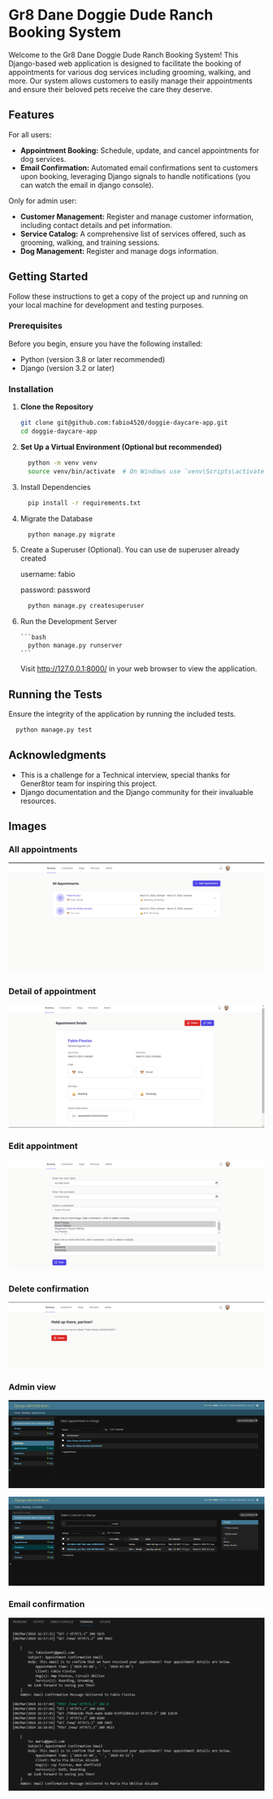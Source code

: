 # Gr8 Dane Doggie Dude Ranch Booking System

Welcome to the Gr8 Dane Doggie Dude Ranch Booking System! This Django-based web application is designed to facilitate the booking of appointments for various dog services including grooming, walking, and more. Our system allows customers to easily manage their appointments and ensure their beloved pets receive the care they deserve.

## Features

For all users:

- **Appointment Booking:** Schedule, update, and cancel appointments for dog services.
- **Email Confirmation:** Automated email confirmations sent to customers upon booking, leveraging Django signals to handle notifications (you can watch the email in django console).

Only for admin user:

- **Customer Management:** Register and manage customer information, including contact details and pet information.
- **Service Catalog:** A comprehensive list of services offered, such as grooming, walking, and training sessions.
- **Dog Management:** Register and manage dogs information.

## Getting Started

Follow these instructions to get a copy of the project up and running on your local machine for development and testing purposes.

### Prerequisites

Before you begin, ensure you have the following installed:

- Python (version 3.8 or later recommended)
- Django (version 3.2 or later)

### Installation

1.  **Clone the Repository**

    ```bash
    git clone git@github.com:fabio4520/doggie-daycare-app.git
    cd doggie-daycare-app
    ```

2.  **Set Up a Virtual Environment (Optional but recommended)**

    ```bash
      python -m venv venv
      source venv/bin/activate  # On Windows use `venv\Scripts\activate`
    ```

3.  Install Dependencies

    ```bash
      pip install -r requirements.txt
    ```

4.  Migrate the Database

    ```bash
      python manage.py migrate
    ```

5.  Create a Superuser (Optional). You can use de superuser already created

    username: fabio

    password: password

    ```bash
      python manage.py createsuperuser
    ```

6.  Run the Development Server

        ```bash
          python manage.py runserver
        ```

    Visit http://127.0.0.1:8000/ in your web browser to view the application.

## Running the Tests

Ensure the integrity of the application by running the included tests.

```bash
  python manage.py test
```

## Acknowledgments

- This is a challenge for a Technical interview, special thanks for Gener8tor team for inspiring this project.
- Django documentation and the Django community for their invaluable resources.

## Images

### All appointments

![all_appointments](/images/image.png)

### Detail of appointment

![detail_of_appointment](/images/image-1.png)

### Edit appointment

![edit_appointment](/images/image-2.png)

### Delete confirmation

![delete_appointment](/images/image-3.png)

### Admin view

![appointents admin](/images/image-4.png)

![customers admin](/images/image-5.png)

### Email confirmation

![alt text](/images/image-6.png)
